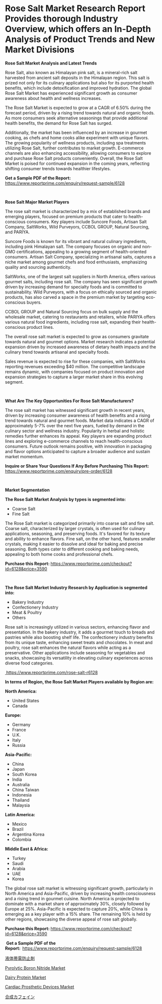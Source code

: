 <p><h1>Rose Salt Market Research Report Provides thorough Industry Overview, which offers an In-Depth Analysis of Product Trends and New Market Divisions</h1></p><p><strong>Rose Salt Market Analysis and Latest Trends</strong></p>
<p><p>Rose Salt, also known as Himalayan pink salt, is a mineral-rich salt harvested from ancient salt deposits in the Himalayan region. This salt is prized not only for its culinary applications but also for its purported health benefits, which include detoxification and improved hydration. The global Rose Salt Market has experienced significant growth as consumer awareness about health and wellness increases.</p><p>The Rose Salt Market is expected to grow at a CAGR of 6.50% during the forecast period, driven by a rising trend towards natural and organic foods. As more consumers seek alternative seasonings that provide additional health benefits, the demand for Rose Salt has surged. </p><p>Additionally, the market has been influenced by an increase in gourmet cooking, as chefs and home cooks alike experiment with unique flavors. The growing popularity of wellness products, including spa treatments utilizing Rose Salt, further contributes to market growth. E-commerce channels are also enhancing accessibility, allowing consumers to explore and purchase Rose Salt products conveniently. Overall, the Rose Salt Market is poised for continued expansion in the coming years, reflecting shifting consumer trends towards healthier lifestyles.</p></p>
<p><strong>Get a Sample PDF of the Report:&nbsp;</strong> <a href="https://www.reportprime.com/enquiry/request-sample/6128">https://www.reportprime.com/enquiry/request-sample/6128</a></p>
<p>&nbsp;</p>
<p><strong>Rose Salt Major Market Players</strong></p>
<p><p>The rose salt market is characterized by a mix of established brands and emerging players, focused on premium products that cater to health-conscious consumers. Key players include Suncore Foods, Artisan Salt Company, SaltWorks, Wild Purveyors, CCBOL GROUP, Natural Sourcing, and PARIYA. </p><p>Suncore Foods is known for its vibrant and natural culinary ingredients, including pink Himalayan salt. The company focuses on organic and non-GMO certifications, appealing to a growing segment of health-oriented consumers. Artisan Salt Company, specializing in artisanal salts, captures a niche market among gourmet chefs and food enthusiasts, emphasizing quality and sourcing authenticity. </p><p>SaltWorks, one of the largest salt suppliers in North America, offers various gourmet salts, including rose salt. The company has seen significant growth driven by increasing demand for specialty foods and is committed to sustainability. Wild Purveyors, with a focus on ethically sourced and organic products, has also carved a space in the premium market by targeting eco-conscious buyers. </p><p>CCBOL GROUP and Natural Sourcing focus on bulk supply and the wholesale market, catering to restaurants and retailers, while PARIYA offers various natural food ingredients, including rose salt, expanding their health-conscious product lines. </p><p>The overall rose salt market is expected to grow as consumers gravitate towards natural and gourmet options. Market research indicates a potential expansion driven by increased awareness of dietary health impacts and the culinary trend towards artisanal and specialty foods. </p><p>Sales revenue is expected to rise for these companies, with SaltWorks reporting revenues exceeding $40 million. The competitive landscape remains dynamic, with companies focused on product innovation and expansion strategies to capture a larger market share in this evolving segment.</p></p>
<p>&nbsp;</p>
<p><strong>What Are The Key Opportunities For Rose Salt Manufacturers?</strong></p>
<p><p>The rose salt market has witnessed significant growth in recent years, driven by increasing consumer awareness of health benefits and a rising trend towards natural and gourmet foods. Market data indicates a CAGR of approximately 5-7% over the next five years, fueled by demand in the culinary sector and wellness industry. Popularity in herbal and holistic remedies further enhances its appeal. Key players are expanding product lines and exploring e-commerce channels to reach health-conscious consumers. Future outlook remains positive, with innovation in packaging and flavor options anticipated to capture a broader audience and sustain market momentum.</p></p>
<p><strong>Inquire or Share Your Questions If Any Before Purchasing This Report:</strong> <a href="https://www.reportprime.com/enquiry/pre-order/6128">https://www.reportprime.com/enquiry/pre-order/6128</a></p>
<p>&nbsp;</p>
<p><strong>Market Segmentation</strong></p>
<p><strong>The Rose Salt Market Analysis by types is segmented into:</strong></p>
<p><ul><li>Coarse Salt</li><li>Fine Salt</li></ul></p>
<p><p>The Rose Salt market is categorized primarily into coarse salt and fine salt. Coarse salt, characterized by larger crystals, is often used for culinary applications, seasoning, and preserving foods. It's favored for its texture and ability to enhance flavors. Fine salt, on the other hand, features smaller crystals, making it easier to dissolve and ideal for baking and precise seasoning. Both types cater to different cooking and baking needs, appealing to both home cooks and professional chefs.</p></p>
<p><strong>Purchase this Report:&nbsp;</strong><a href="https://www.reportprime.com/checkout?id=6128&price=3590">https://www.reportprime.com/checkout?id=6128&price=3590</a></p>
<p>&nbsp;</p>
<p><strong>The Rose Salt Market Industry Research by Application is segmented into:</strong></p>
<p><ul><li>Bakery Industry</li><li>Confectionery Industry</li><li>Meat & Poultry</li><li>Others</li></ul></p>
<p><p>Rose salt is increasingly utilized in various sectors, enhancing flavor and presentation. In the bakery industry, it adds a gourmet touch to breads and pastries while also boosting shelf life. The confectionery industry benefits from its unique taste, enhancing sweet treats and chocolates. In meat and poultry, rose salt enhances the natural flavors while acting as a preservative. Other applications include seasoning for vegetables and snacks, showcasing its versatility in elevating culinary experiences across diverse food categories.</p></p>
<p><a href="https://www.reportprime.com/rose-salt-r6128">&nbsp;https://www.reportprime.com/rose-salt-r6128</a></p>
<p><strong>In terms of Region, the Rose Salt Market Players available by Region are:</strong></p>
<p>
    <p> <strong> North America: </strong>
        <ul>
            <li>United States</li>
            <li>Canada</li>
        </ul>
        </p> 
    <p> <strong> Europe: </strong>
        <ul>
            <li>Germany</li>
            <li>France</li>
            <li>U.K.</li>
            <li>Italy</li>
            <li>Russia</li>
        </ul>
        </p> 
    <p> <strong> Asia-Pacific: </strong>
        <ul>
            <li>China</li>
            <li>Japan</li>
            <li>South Korea</li>
            <li>India</li>
            <li>Australia</li>
            <li>China Taiwan</li>
            <li>Indonesia</li>
            <li>Thailand</li>
            <li>Malaysia</li>
        </ul>
        </p> 
    <p> <strong> Latin America: </strong>
        <ul>
            <li>Mexico</li>
            <li>Brazil</li>
            <li>Argentina Korea</li>
            <li>Colombia</li>
        </ul>
        </p> 
    <p> <strong> Middle East & Africa: </strong>
        <ul>
            <li>Turkey</li>
            <li>Saudi</li>
            <li>Arabia</li>
            <li>UAE</li>
            <li>Korea</li>
        </ul>
    </p>
    </p>
<p><p>The global rose salt market is witnessing significant growth, particularly in North America and Asia-Pacific, driven by increasing health consciousness and a rising trend in gourmet cuisine. North America is projected to dominate with a market share of approximately 30%, closely followed by Europe at 25%. Asia-Pacific is expected to capture 20%, while China is emerging as a key player with a 15% share. The remaining 10% is held by other regions, showcasing the diverse appeal of rose salt globally.</p></p>
<p><strong>Purchase this Report: </strong><a href="https://www.reportprime.com/checkout?id=6128&price=3590">https://www.reportprime.com/checkout?id=6128&price=3590</a></p>
<p>&nbsp;<strong>Get a Sample PDF of the Report:&nbsp;&nbsp;</strong><a href="https://www.reportprime.com/enquiry/request-sample/6128">https://www.reportprime.com/enquiry/request-sample/6128</a></p>
<p><strong></strong></p>
<p><p><a href="https://medium.com/@rosaleen41t7a/liquid-antistatic-agent-market-%E3%81%AF-%E3%82%B3%E3%82%B9%E3%83%88%E7%AE%A1%E7%90%86%E3%81%A8%E5%8A%B9%E7%8E%87%E5%90%91%E4%B8%8A%E3%82%92%E5%84%AA%E5%85%88%E3%81%97%E3%81%BE%E3%81%99-%E3%81%95%E3%82%89%E3%81%AB-%E5%A0%B1%E5%91%8A%E6%9B%B8%E3%81%AF%E5%B8%82%E5%A0%B4%E3%81%AE%E9%9C%80%E8%A6%81%E9%9D%A2%E3%81%A8%E4%BE%9B%E7%B5%A6%E9%9D%A2%E3%81%AE%E4%B8%A1%E6%96%B9%E3%82%92%E3%82%AB%E3%83%90%E3%83%BC%E3%81%97%E3%81%A6%E3%81%84%E3%81%BE%E3%81%99-liquid-2b9facf26684">液体帯電防止剤</a></p><p><a href="https://www.linkedin.com/pulse/pyrolytic-boron-nitride-market-global-regional-analysis-gupde?trackingId=Fwb3wVLgTGCFSK1q9zhFnA%3D%3D">Pyrolytic Boron Nitride Market</a></p><p><a href="https://github.com/pizolina/Market-Research-Report-List-6/blob/main/dairy-protein-market.md">Dairy Protein Market</a></p><p><a href="https://medium.com/@glenmyftiu133/cardiac-prosthetic-devices-market-forecast-global-market-trends-and-analysis-from-2024-to-2031-a5f61b5193ad?postPublishedType=initial">Cardiac Prosthetic Devices Market</a></p><p><a href="https://medium.com/@rosaleen41t7a/synthetic-caffeine-market-%E3%81%AF-%E3%82%B3%E3%82%B9%E3%83%88%E7%AE%A1%E7%90%86%E3%81%A8%E5%8A%B9%E7%8E%87%E5%90%91%E4%B8%8A%E3%82%92%E5%84%AA%E5%85%88%E3%81%97%E3%81%BE%E3%81%99-%E3%81%95%E3%82%89%E3%81%AB-%E5%A0%B1%E5%91%8A%E6%9B%B8%E3%81%AF%E5%B8%82%E5%A0%B4%E3%81%AE%E9%9C%80%E8%A6%81%E9%9D%A2%E3%81%A8%E4%BE%9B%E7%B5%A6%E9%9D%A2%E3%81%AE%E4%B8%A1%E6%96%B9%E3%82%92%E3%82%AB%E3%83%90%E3%83%BC%E3%81%97%E3%81%A6%E3%81%84%E3%81%BE%E3%81%99-synthetic-caffeine-acf2eca02133">合成カフェイン</a></p></p>